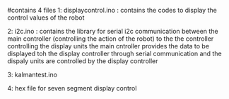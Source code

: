
#contains 4 files
1: displaycontrol.ino : contains the codes to display the control values of the robot

2: i2c.ino : contains the library for serial i2c communication between the main controller (controlling the action of the robot) to the 
              the controller controlling the display units
              the main cntroller provides the data to be displayed toh the display controller through serial communication and the dispaly 
              units are controlled by the display controller

3: kalmantest.ino 

4:  hex file for seven segment display control
